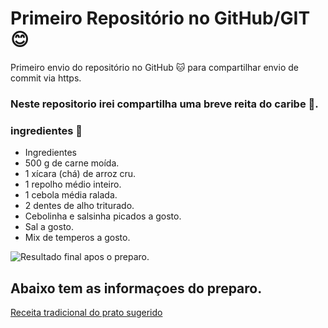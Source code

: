# Primeiro Repositório no GitHub/GIT :blush:


Primeiro envio do repositório no GitHub :cat: para compartilhar envio de commit via https.

### Neste repositorio irei compartilha uma breve reita do caribe :stew:.

### ingredientes :hocho:

* Ingredientes
* 500 g de carne moída.
* 1 xícara (chá) de arroz cru.
* 1 repolho médio inteiro.
* 1 cebola média ralada.
* 2 dentes de alho triturado.
* Cebolinha e salsinha picados a gosto.
* Sal a gosto.
* Mix de temperos a gosto.

![Resultado final apos o preparo](https://p2.trrsf.com/image/fget/cf/940/0/images.terra.com/2020/08/25/charuto-de-folha-de-uva-37190-1024x752.jpg).


## Abaixo tem as informaçoes do preparo.

[Receita tradicional do prato sugerido](https://www.tudogostoso.com.br/receita/16214-charuto-de-repolho.html)



